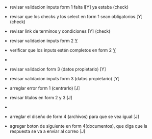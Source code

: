 * revisar validacion inputs form 1 falta l[Y] ya estaba (check)
* revisar que los checks y los select en form 1 sean obligatorios [Y] (check)
* revisar link de terminos y condiciones  [Y] (check)

* revisar validacion inputs form 2 [Y](check)
* verificar que los inputs estén completos en form 2 [Y](check)
* 
* revisar validacion  form 3 (datos propietario) [Y]
* revisar validacion inputs form 3 (datos propietario) [Y]

* arreglar error form 1 (centrarlo) [J]
* revisar titulos en  form 2 y 3 [J]
* 
* arreglar el diseño de form 4 (archivos) para que se vea igual [J]
* agregar boton de siguiente en form 4(documentos), que diga que la respuesta se va a enviar al correo [J]